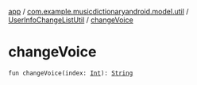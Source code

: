 [app](../../index.md) / [com.example.musicdictionaryandroid.model.util](../index.md) / [UserInfoChangeListUtil](index.md) / [changeVoice](./change-voice.md)

# changeVoice

`fun changeVoice(index: `[`Int`](https://kotlinlang.org/api/latest/jvm/stdlib/kotlin/-int/index.html)`): `[`String`](https://kotlinlang.org/api/latest/jvm/stdlib/kotlin/-string/index.html)